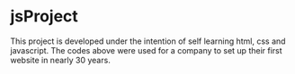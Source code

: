 # jsProject

This project is developed under the intention of self learning html, css and javascript. The codes above were used for a company to set up their first website in nearly 30 years.
